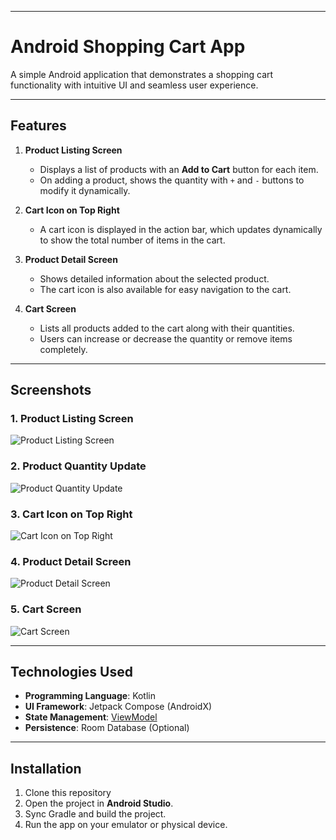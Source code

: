 

---

# **Android Shopping Cart App**

A simple Android application that demonstrates a shopping cart functionality with intuitive UI and seamless user experience. 

---

## **Features**
1. **Product Listing Screen**  
   - Displays a list of products with an **Add to Cart** button for each item.  
   - On adding a product, shows the quantity with `+` and `-` buttons to modify it dynamically.  

2. **Cart Icon on Top Right**  
   - A cart icon is displayed in the action bar, which updates dynamically to show the total number of items in the cart.

3. **Product Detail Screen**  
   - Shows detailed information about the selected product.  
   - The cart icon is also available for easy navigation to the cart.

4. **Cart Screen**  
   - Lists all products added to the cart along with their quantities.  
   - Users can increase or decrease the quantity or remove items completely.

---

## **Screenshots**

### 1. **Product Listing Screen**
![Product Listing Screen](https://via.placeholder.com/600x300?text=Product+Listing+Screen)

### 2. **Product Quantity Update**
![Product Quantity Update](https://via.placeholder.com/600x300?text=Product+Quantity+Update)

### 3. **Cart Icon on Top Right**
![Cart Icon on Top Right](https://via.placeholder.com/600x300?text=Cart+Icon+on+Top+Right)

### 4. **Product Detail Screen**
![Product Detail Screen](https://via.placeholder.com/600x300?text=Product+Detail+Screen)

### 5. **Cart Screen**
![Cart Screen](https://via.placeholder.com/600x300?text=Cart+Screen)

---

## **Technologies Used**
- **Programming Language**: Kotlin  
- **UI Framework**: Jetpack Compose (AndroidX) 
- **State Management**: [ViewModel](https://developer.android.com/topic/libraries/architecture/viewmodel)  
- **Persistence**: Room Database (Optional)  

---

## **Installation**

1. Clone this repository
2. Open the project in **Android Studio**.
3. Sync Gradle and build the project.
4. Run the app on your emulator or physical device.

